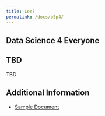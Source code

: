 ```yaml
---
title: Lee?
permalink: /docs/b5p4/
---
```


## Data Science 4 Everyone

## TBD
TBD

## Additional Information
 - [Sample Document](../wednesday/breakout7/documents/b1p1d1.pdf)